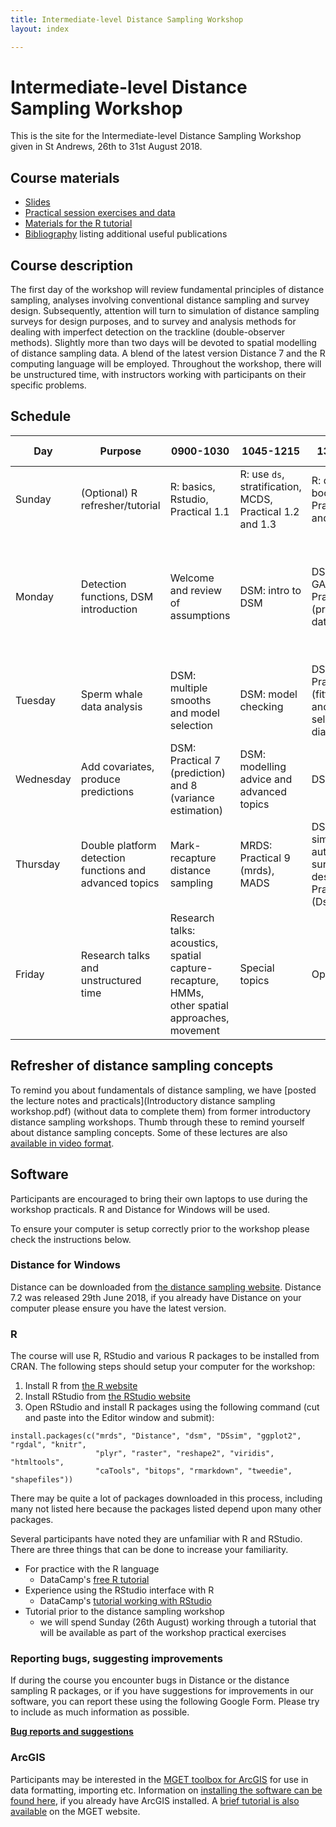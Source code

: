 ```yaml
---
title: Intermediate-level Distance Sampling Workshop
layout: index

---
```


# Intermediate-level Distance Sampling Workshop

This is the site for the Intermediate-level Distance Sampling Workshop given in St Andrews, 26th to 31st August 2018.

## Course materials

- [Slides](slides.html)
- [Practical session exercises and data](practicals.html)
- [Materials for the R tutorial](R_tutorial.html)
- [Bibliography](bibliography.html) listing additional useful publications

## Course description

The first day of the workshop will review fundamental principles of distance sampling, analyses involving conventional distance sampling and survey design. Subsequently, attention will turn to simulation of distance sampling surveys for design purposes, and to survey and analysis methods for dealing with imperfect detection on the trackline (double-observer methods). Slightly more than two days will be devoted to spatial modelling of distance sampling data. A blend of the latest version Distance 7 and the R computing language will be employed. Throughout the workshop, there will be unstructured time, with instructors working with participants on their specific problems.

## Schedule

| Day       | Purpose                                                 | 0900-1030                                                 | 1045-1215                                                          | 1345-1515                                                               | 1530-1700                                                                             |
|-----------|---------------------------------------------------------|-----------------------------------------------------------|--------------------------------------------------------------------|-------------------------------------------------------------------------|---------------------------------------------------------------------------------------|
| Sunday    | (Optional) R refresher/tutorial                         | R: basics, Rstudio, Practical 1.1                         | R: use `ds`, stratification, MCDS, Practical 1.2 and 1.3           | R: detections, bootstrapping, Practical 1.4 and 1.5                     | R: readdst, Practical 1.6                                                             |
| Monday    | Detection functions, DSM introduction                   | Welcome and review of assumptions                         | DSM: intro to DSM                                                  | DSM: intro to GAMs, Practical 4 (processing data)                       | DSM: process data, fit detection function, fit DSM, Practical 5 (fit detection funcs) |
| Tuesday   | Sperm whale data analysis                               | DSM: multiple smooths and model selection                 | DSM: model checking                                                | DSM: Practical 6 (fitting DSMs) and 6 (model selection and diagnostics) | DSM: Prediction and variance estimation                                               |
| Wednesday | Add covariates, produce predictions                     | DSM: Practical 7 (prediction) and 8 (variance estimation) | DSM: modelling advice and advanced topics                          | DSM: wrapup                                                             | Open                                                                                  |
| Thursday  | Double platform detection functions and advanced topics | Mark-recapture distance sampling                          | MRDS: Practical 9 (mrds), MADS                                     | DSsim: simulation, automated survey design, Practical 10 (Dssim)        | Open (selection of special topics)                                                    |
| Friday    | Research talks and unstructured time                    | Research talks: acoustics, spatial capture-recapture, HMMs, other spatial approaches, movement | Special topics                                                     | Open                                                               | Open                                |

## Refresher of distance sampling concepts

To remind you about fundamentals of distance sampling, we have [posted the lecture notes and practicals](Introductory distance sampling workshop.pdf) (without data to complete them) from former introductory distance sampling workshops.  Thumb through these to remind yourself about distance sampling concepts.  Some of these lectures are also [available in video format](http://distancesampling.org/videos.html).

## Software

Participants are encouraged to bring their own laptops to use during the workshop practicals. R and Distance for Windows will be used.

To ensure your computer is setup correctly prior to the workshop please check the instructions below.

### Distance for Windows

Distance can be downloaded from [the distance sampling website](http://distancesampling.org/Distance/). Distance 7.2 was released 29th June 2018, if you already have Distance on your computer please ensure you have the latest version.

### R

The course will use R, RStudio and various R packages to be installed from CRAN. The following steps should setup your computer for the workshop:

1. Install R from [the R website](https://cran.rstudio.com/)
2. Install RStudio from [the RStudio website](http://www.rstudio.com/products/rstudio/download/)
3. Open RStudio and install R packages using the following command (cut and paste into the Editor window and submit):

```{r}
install.packages(c("mrds", "Distance", "dsm", "DSsim", "ggplot2", "rgdal", "knitr",
                   "plyr", "raster", "reshape2", "viridis", "htmltools",
                   "caTools", "bitops", "rmarkdown", "tweedie", "shapefiles"))
```

There may be quite a lot of packages downloaded in this process, including many not listed here because the packages listed depend upon many other packages.

Several participants have noted they are unfamiliar with R and RStudio.  There are three things that can be done to increase your familiarity.

*  For practice with the R language
    - DataCamp's [free R tutorial](https://www.datacamp.com/courses/free-introduction-to-r)
*  Experience using the RStudio interface with R
    - DataCamp's [tutorial working with RStudio](https://www.datacamp.com/courses/working-with-the-rstudio-ide-part-1)
*  Tutorial prior to the distance sampling workshop
    - we will spend Sunday (26th August) working through a tutorial that will be available as part of the workshop practical exercises


### Reporting bugs, suggesting improvements

If during the course you encounter bugs in Distance or the distance sampling R packages, or if you have suggestions for improvements in our software, you can report these using the following Google Form. Please try to include as much information as possible.

**[Bug reports and suggestions](https://docs.google.com/forms/d/14ipIeUiiLegvFWq8nnzkOONdN9j_n4Q4ZeJ1dzWZEfc/)**


### ArcGIS

Participants may be interested in the [MGET toolbox for ArcGIS](http://mgel2011-kvm.env.duke.edu/mget/) for use in data formatting, importing etc. Information on [installing the software can be found here](http://mgel.env.duke.edu/mget/download/), if you already have ArcGIS installed. A [brief tutorial is also available](http://mgel2011-kvm.env.duke.edu/mget/documentation/arcgis-tutorial/) on the MGET website.


